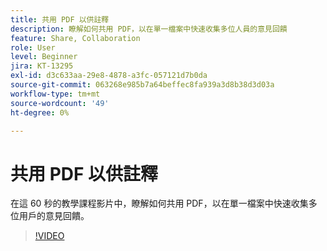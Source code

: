 ```yaml
---
title: 共用 PDF 以供註釋
description: 瞭解如何共用 PDF，以在單一檔案中快速收集多位人員的意見回饋
feature: Share, Collaboration
role: User
level: Beginner
jira: KT-13295
exl-id: d3c633aa-29e8-4878-a3fc-057121d7b0da
source-git-commit: 063268e985b7a64beffec8fa939a3d8b38d3d03a
workflow-type: tm+mt
source-wordcount: '49'
ht-degree: 0%

---
```


# 共用 PDF 以供註釋

在這 60 秒的教學課程影片中，瞭解如何共用 PDF，以在單一檔案中快速收集多位用戶的意見回饋。

>[!VIDEO](https://video.tv.adobe.com/v/340769?quality=12&learn=on&hidetitle=true)
